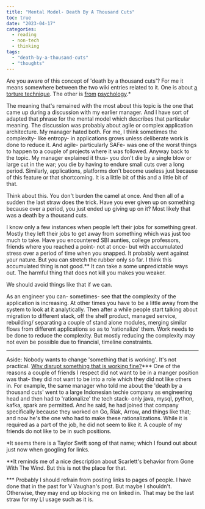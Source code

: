 ```yaml
---
title: "Mental Model- Death By A Thousand Cuts"
toc: true
date: "2023-04-17"
categories:
  - reading
  - non-tech
  - thinking
tags: 
  - "death-by-a-thousand-cuts"
  - "thoughts"
---
```


Are you aware of this concept of 'death by a thousand cuts'? For me it means somewhere between the two wiki entries related to it. One is about [a torture technique](https://en.wikipedia.org/wiki/Lingchi). The other is [from](https://en.wikipedia.org/wiki/Creeping_normality) [psychology](https://en.wikipedia.org/wiki/Creeping_normality).\*

The meaning that's remained with the most about this topic is the one that came up during a discussion with my earlier manager. And I have sort of adapted that phrase for the mental model which describes that particular meaning. The discussion was probably about agile or complex application architecture. My manager hated both. For me, I think sometimes the complexity- like entropy- in applications grows unless deliberate work is done to reduce it. And agile- particularly SAFe- was one of the worst things to happen to a couple of projects where it was followed. Anyway back to the topic. My manager explained it thus- you don't die by a single blow or large cut in the war; you die by having to endure small cuts over a long period. Similarly, applications, platforms don't become useless just because of this feature or that shortcoming. It is a little bit of this and a little bit of that.

Think about this. You don't burden the camel at once. And then all of a sudden the last straw does the trick. Have you ever given up on something because over a period, you just ended up giving up on it? Most likely that was a death by a thousand cuts.

I know only a few instances when people left their jobs for something great. Mostly they left their jobs to get away from something which was just too much to take. Have you encountered SBI aunties, college professors, friends where you reached a point- not at once- but with accumulated stress over a period of time when you snapped. It probably went against your nature. But you can stretch the rubber only so far. I think this accumulated thing is not good.\*\* It can take a some unpredictable ways out. The harmful thing that does not kill you makes you weaker.

We should avoid things like that if we can.

As an engineer you can- sometimes- see that the complexity of the application is increasing. At other times you have to be a little away from the system to look at it analytically. Then after a while people start talking about migration to different stack, off the shelf product, managed service, rebuilding/ separating a couple of stand alone modules, merging similar flows from different applications so as to 'rationalize' them. Work needs to be done to reduce the complexity. But mostly reducing the complexity may not even be possible due to financial, timeline constraints.

* * *

Aside: Nobody wants to change 'something that is working'. It's not practical. [Why disrupt something that is working fine?](https://www.linkedin.com/posts/marcrandolph_in-2000-blockbuster-was-the-movie-rental-activity-7052455953236983808-6grP)\*\*\* One of the reasons a couple of friends I respect did not want to be in a manger position was that- they did not want to be into a role which they did not like others in. For example, the same manager who told me about the 'death by a thousand cuts' went to a large Indonesian techie company as engineering head and then had to 'rationalize' the tech stack- only java, mysql, python, kafka, spark are permitted. And he said, he had joined that company specifically because they worked on Go, Riak, Arrow, and things like that; and now he's the one who had to make these rationalizations. While it is required as a part of the job, he did not seem to like it. A couple of my friends do not like to be in such positions.

\*It seems there is a Taylor Swift song of that name; which I found out about just now when googling for links.

\*\*It reminds me of a nice description about Scarlett's behavior from Gone With The Wind. But this is not the place for that.

\*\*\* Probably I should refrain from posting links to pages of people. I have done that in the past for V Vaughan's post. But maybe I shouldn't. Otherwise, they may end up blocking me on linked in. That may be the last straw for my LI usage such as it is.
